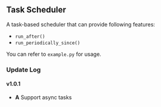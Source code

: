 ## Task Scheduler

A task-based scheduler that can provide following features:
- `run_after()`
- `run_periodically_since()`

You can refer to `example.py` for usage.

### Update Log

#### v1.0.1
  - **A** Support async tasks


